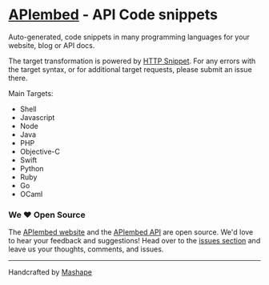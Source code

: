 # [APIembed](https://apiembed.com/) - API Code snippets

Auto-generated, code snippets in many programming languages for your website, blog or API docs.

The target transformation is powered by [HTTP Snippet](https://github.com/Mashape/httpsnippet).  For any errors with the target syntax, or for additional target requests, please submit an issue there.

Main Targets:

- Shell
- Javascript
- Node
- Java
- PHP
- Objective-C
- Swift
- Python
- Ruby
- Go
- OCaml

### We &hearts; Open Source

The [APIembed website](https://github.com/Mashape/apiembed/tree/gh-pages) and the [APIembed API](https://github.com/Mashape/apiembed/tree/master) are open source.  We'd love to hear your feedback and suggestions!  Head over to the [issues section](https://github.com/Mashape/apiembed/issues) and leave us your thoughts, comments, and issues.

---

Handcrafted by [Mashape](https://www.mashape.com/)
